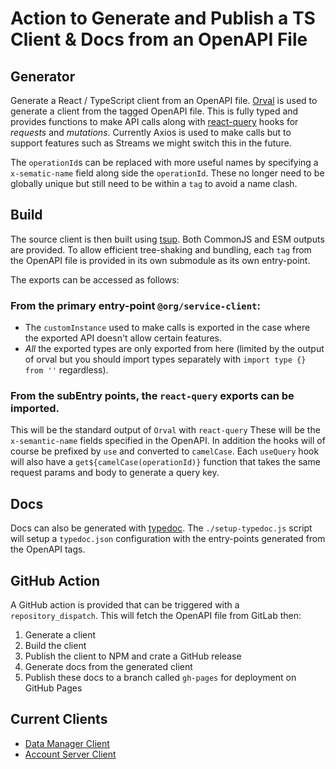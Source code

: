 # Action to Generate and Publish a TS Client & Docs from an OpenAPI File

## Generator

Generate a React / TypeScript client from an OpenAPI file. [Orval](https://orval.dev) is used to generate a client from the tagged OpenAPI file. This is fully typed and provides functions to make API calls along with [react-query](https://react-query.tanstack.com/) hooks for _requests_ and _mutations_. Currently Axios is used to make calls but to support features such as Streams we might switch this in the future.

The `operationId`s can be replaced with more useful names by specifying a `x-sematic-name` field along side the `operationId`. These no longer need to be globally unique but still need to be within a `tag` to avoid a name clash.

## Build

The source client is then built using [tsup](https://tsup.egoist.sh/). Both CommonJS and ESM outputs are provided. To allow efficient tree-shaking and bundling, each `tag` from the OpenAPI file is provided in its own submodule as its own entry-point.

The exports can be accessed as follows:

### From the primary entry-point `@org/service-client`:

- The `customInstance` used to make calls is exported in the case where the exported API doesn't allow certain features.
- *All* the exported types are only exported from here (limited by the output of orval but you should import types separately with `import type {} from ''` regardless).

### From the subEntry points, the `react-query` exports can be imported.

This will be the standard output of `Orval` with `react-query` These will be the `x-semantic-name` fields specified in the OpenAPI. In addition the hooks will of course be prefixed by `use` and converted to `camelCase`. Each `useQuery` hook will also have a `get${camelCase(operationId)}` function that takes the same request params and body to generate a query key.

## Docs

Docs can also be generated with [typedoc](https://typedoc.org/). The `./setup-typedoc.js` script will setup a `typedoc.json` configuration with the entry-points generated from the OpenAPI tags.

## GitHub Action

A GitHub action is provided that can be triggered with a `repository_dispatch`. This will fetch the OpenAPI file from GitLab then:

1. Generate a client
2. Build the client
3. Publish the client to NPM and crate a GitHub release
4. Generate docs from the generated client
5. Publish these docs to a branch called `gh-pages` for deployment on GitHub Pages

## Current Clients

- [Data Manager Client](https://github.com/InformaticsMatters/data-manager-npm-client)
- [Account Server Client](https://github.com/InformaticsMatters/account-server-js-client)

